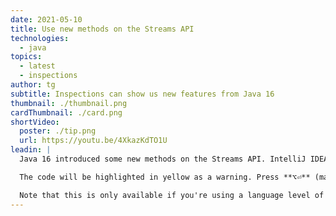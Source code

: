 ```yaml
---
date: 2021-05-10
title: Use new methods on the Streams API
technologies:
  - java
topics:
  - latest
  - inspections
author: tg
subtitle: Inspections can show us new features from Java 16
thumbnail: ./thumbnail.png
cardThumbnail: ./card.png
shortVideo:
  poster: ./tip.png
  url: https://youtu.be/4XkazKdTO1U
leadin: |
  Java 16 introduced some new methods on the Streams API. IntelliJ IDEA shows us places that can use the new methods and can automatically convert the code to use these new methods.

  The code will be highlighted in yellow as a warning. Press **⌥⏎** (macOS) or **Alt+Enter** (Windows/Linux) and choose "Replace collect(toUnmodifiableList()) with toList()".

  Note that this is only available if you're using a language level of Java 16 or above.
---
```


